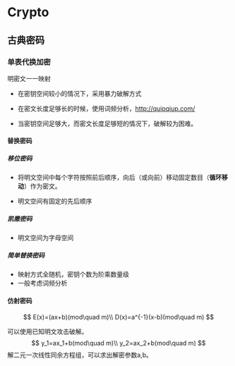 # Crypto

## 古典密码

### 单表代换加密

明密文一一映射

- 在密钥空间较小的情况下，采用暴力破解方式
- 在密文长度足够长的时候，使用词频分析，http://quipqiup.com/

- 当密钥空间足够大，而密文长度足够短的情况下，破解较为困难。

#### 替换密码

##### 移位密码

- 将明文空间中每个字符按照前后顺序，向后（或向前）移动固定数目（**循环移动**）作为密文。

- 明文空间有固定的先后顺序

##### 凯撒密码

- 明文空间为字母空间

##### 简单替换密码

- 映射方式全随机，密钥个数为阶乘数量级
- 一般考虑词频分析

#### 仿射密码

$$
E(x)=(ax+b)(mod\quad m)\\
D(x)=a^{-1}(x-b)(mod\quad m)
$$

可以使用已知明文攻击破解。
$$
y_1=ax_1+b(mod\quad m)\\
y_2=ax_2+b(mod\quad m)
$$
解二元一次线性同余方程组，可以求出解密参数a,b。

